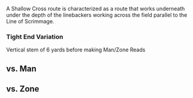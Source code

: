A Shallow Cross route is characterized as a route that works underneath under the depth of the linebackers working across the field parallel to the Line of Scrimmage. 


### Tight End Variation
Vertical stem of 6 yards before making Man/Zone Reads

## vs. Man

## vs. Zone